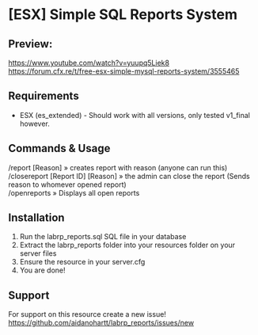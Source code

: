 # [ESX] Simple SQL Reports System

## Preview:
https://www.youtube.com/watch?v=yuupq5Liek8 <br>
https://forum.cfx.re/t/free-esx-simple-mysql-reports-system/3555465

## Requirements
* ESX (es_extended) - Should work with all versions, only tested v1_final however.

## Commands & Usage
/report [Reason]                  » creates report with reason (anyone can run this)<br>
/closereport [Report ID] [Reason] » the admin can close the report (Sends reason to whomever opened report)<br> 
/openreports                      » Displays all open reports 

## Installation 
1) Run the labrp_reports.sql SQL file in your database
2) Extract the labrp_reports folder into your resources folder on your server files
3) Ensure the resource in your server.cfg
4) You are done!

## Support
For support on this resource create a new issue! 
https://github.com/aidanohartt/labrp_reports/issues/new
